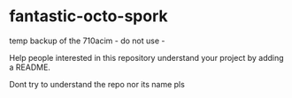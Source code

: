 # fantastic-octo-spork
temp backup of the 710acim - do not use -

Help people interested in this repository understand your project by adding a README.

Dont try to understand the repo nor its name pls

